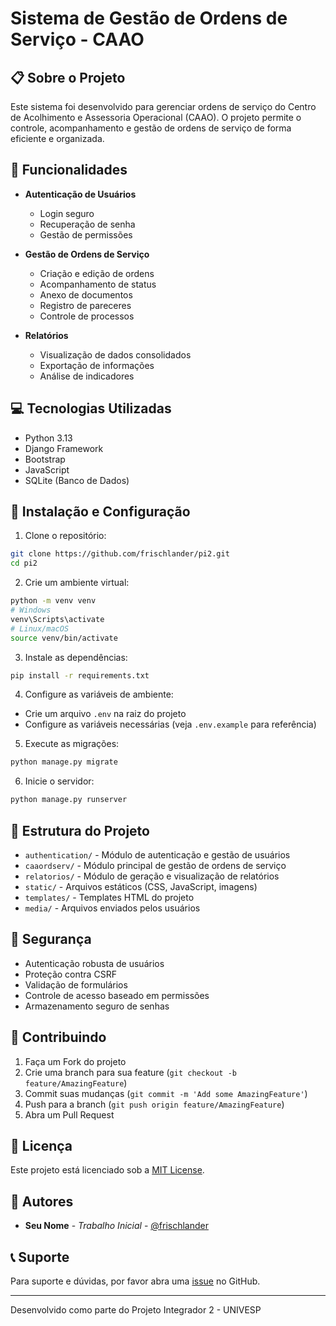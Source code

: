 # Sistema de Gestão de Ordens de Serviço - CAAO

## 📋 Sobre o Projeto

Este sistema foi desenvolvido para gerenciar ordens de serviço do Centro de Acolhimento e Assessoria Operacional (CAAO). O projeto permite o controle, acompanhamento e gestão de ordens de serviço de forma eficiente e organizada.

## 🚀 Funcionalidades

- **Autenticação de Usuários**
  - Login seguro
  - Recuperação de senha
  - Gestão de permissões

- **Gestão de Ordens de Serviço**
  - Criação e edição de ordens
  - Acompanhamento de status
  - Anexo de documentos
  - Registro de pareceres
  - Controle de processos

- **Relatórios**
  - Visualização de dados consolidados
  - Exportação de informações
  - Análise de indicadores

## 💻 Tecnologias Utilizadas

- Python 3.13
- Django Framework
- Bootstrap
- JavaScript
- SQLite (Banco de Dados)

## 🔧 Instalação e Configuração

1. Clone o repositório:
```bash
git clone https://github.com/frischlander/pi2.git
cd pi2
```

2. Crie um ambiente virtual:
```bash
python -m venv venv
# Windows
venv\Scripts\activate
# Linux/macOS
source venv/bin/activate
```

3. Instale as dependências:
```bash
pip install -r requirements.txt
```

4. Configure as variáveis de ambiente:
- Crie um arquivo `.env` na raiz do projeto
- Configure as variáveis necessárias (veja `.env.example` para referência)

5. Execute as migrações:
```bash
python manage.py migrate
```

6. Inicie o servidor:
```bash
python manage.py runserver
```

## 📁 Estrutura do Projeto

- `authentication/` - Módulo de autenticação e gestão de usuários
- `caaordserv/` - Módulo principal de gestão de ordens de serviço
- `relatorios/` - Módulo de geração e visualização de relatórios
- `static/` - Arquivos estáticos (CSS, JavaScript, imagens)
- `templates/` - Templates HTML do projeto
- `media/` - Arquivos enviados pelos usuários

## 🔐 Segurança

- Autenticação robusta de usuários
- Proteção contra CSRF
- Validação de formulários
- Controle de acesso baseado em permissões
- Armazenamento seguro de senhas

## 🤝 Contribuindo

1. Faça um Fork do projeto
2. Crie uma branch para sua feature (`git checkout -b feature/AmazingFeature`)
3. Commit suas mudanças (`git commit -m 'Add some AmazingFeature'`)
4. Push para a branch (`git push origin feature/AmazingFeature`)
5. Abra um Pull Request

## 📝 Licença

Este projeto está licenciado sob a [MIT License](LICENSE).

## 👥 Autores

- **Seu Nome** - *Trabalho Inicial* - [@frischlander](https://github.com/frischlander)

## 📞 Suporte

Para suporte e dúvidas, por favor abra uma [issue](https://github.com/frischlander/pi2/issues) no GitHub.

---
Desenvolvido como parte do Projeto Integrador 2 - UNIVESP